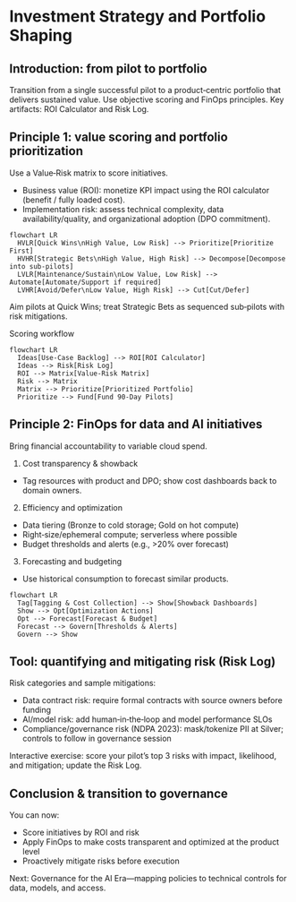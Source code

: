 # Investment Strategy and Portfolio Shaping

## Introduction: from pilot to portfolio
Transition from a single successful pilot to a product‑centric portfolio that delivers sustained value. Use objective scoring and FinOps principles. Key artifacts: ROI Calculator and Risk Log.

## Principle 1: value scoring and portfolio prioritization
Use a Value‑Risk matrix to score initiatives.

- Business value (ROI): monetize KPI impact using the ROI calculator (benefit / fully loaded cost).
- Implementation risk: assess technical complexity, data availability/quality, and organizational adoption (DPO commitment).

```mermaid
flowchart LR
  HVLR[Quick Wins\nHigh Value, Low Risk] --> Prioritize[Prioritize First]
  HVHR[Strategic Bets\nHigh Value, High Risk] --> Decompose[Decompose into sub‑pilots]
  LVLR[Maintenance/Sustain\nLow Value, Low Risk] --> Automate[Automate/Support if required]
  LVHR[Avoid/Defer\nLow Value, High Risk] --> Cut[Cut/Defer]
```

Aim pilots at Quick Wins; treat Strategic Bets as sequenced sub‑pilots with risk mitigations.

Scoring workflow
```mermaid
flowchart LR
  Ideas[Use‑Case Backlog] --> ROI[ROI Calculator]
  Ideas --> Risk[Risk Log]
  ROI --> Matrix[Value‑Risk Matrix]
  Risk --> Matrix
  Matrix --> Prioritize[Prioritized Portfolio]
  Prioritize --> Fund[Fund 90‑Day Pilots]
```

## Principle 2: FinOps for data and AI initiatives
Bring financial accountability to variable cloud spend.

1) Cost transparency & showback
- Tag resources with product and DPO; show cost dashboards back to domain owners.

2) Efficiency and optimization
- Data tiering (Bronze to cold storage; Gold on hot compute)
- Right‑size/ephemeral compute; serverless where possible
- Budget thresholds and alerts (e.g., >20% over forecast)

3) Forecasting and budgeting
- Use historical consumption to forecast similar products.

```mermaid
flowchart LR
  Tag[Tagging & Cost Collection] --> Show[Showback Dashboards]
  Show --> Opt[Optimization Actions]
  Opt --> Forecast[Forecast & Budget]
  Forecast --> Govern[Thresholds & Alerts]
  Govern --> Show
```

## Tool: quantifying and mitigating risk (Risk Log)
Risk categories and sample mitigations:
- Data contract risk: require formal contracts with source owners before funding
- AI/model risk: add human‑in‑the‑loop and model performance SLOs
- Compliance/governance risk (NDPA 2023): mask/tokenize PII at Silver; controls to follow in governance session

Interactive exercise: score your pilot’s top 3 risks with impact, likelihood, and mitigation; update the Risk Log.

## Conclusion & transition to governance
You can now:
- Score initiatives by ROI and risk
- Apply FinOps to make costs transparent and optimized at the product level
- Proactively mitigate risks before execution

Next: Governance for the AI Era—mapping policies to technical controls for data, models, and access.
